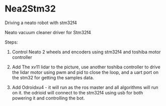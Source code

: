 # Nea2Stm32
Driving a neato robot with stm32f4 

Neato vacuum cleaner driver for Stm32f4

Steps:

1. Control Neato 2 wheels and encoders using stm32f4 and toshiba motor controller

2. Add The xv11 lidar to the picture, use another toshiba controller to drive the lidar motor using pwm and pid to close  the loop,  and a uart port on the stm32 for getting the samples data.

3. Add Odroidxu4 - it will run as the ros master and all algorithms will run on it. the odrioid will connect to the stm32f4 using usb for both powering it and controlling the bot.


